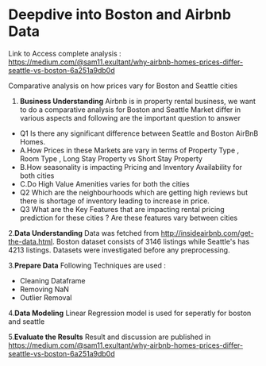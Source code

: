 # Deepdive into Boston and Airbnb Data

Link to Access complete analysis : https://medium.com/@sam11.exultant/why-airbnb-homes-prices-differ-seattle-vs-boston-6a251a9db0d

Comparative analysis on how prices vary for Boston and Seattle cities

1. **Business Understanding** Airbnb is in property rental business, we want to do a comparative analysis for Boston and Seattle Market differ in various aspects and following are the important question to answer
- Q1 Is there any significant difference between Seattle and Boston AirBnB Homes.
-    A.How Prices in these Markets are vary in terms of Property Type , Room Type , Long Stay Property vs Short Stay Property
-    B.How seasonality is impacting Pricing and Inventory Availability for both cities
-    C.Do High Value Amenities varies for both the cities
- Q2 Which are the neighbourhoods which are getting high reviews but there is shortage of inventory leading to increase in price.
- Q3 What are the Key Features that are impacting rental pricing prediction for these cities ? Are these features vary between cities

2.**Data Understanding**  Data was fetched from http://insideairbnb.com/get-the-data.html. Boston dataset consists of 3146 listings while Seattle's has 4213 listings. Datasets were investigated before any preprocessing.

3.**Prepare Data** Following Techniques are used :

- Cleaning Dataframe
- Removing NaN
- Outlier Removal

4.**Data Modeling** Linear Regression model is used for seperatly for boston and seattle

5.**Evaluate the Results** Result and discussion are published in https://medium.com/@sam11.exultant/why-airbnb-homes-prices-differ-seattle-vs-boston-6a251a9db0d
